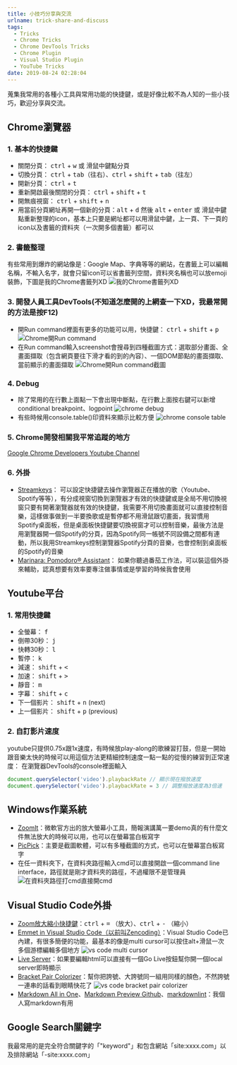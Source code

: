 ```yaml
---
title: 小技巧分享與交流
urlname: trick-share-and-discuss
tags:
  - Tricks
  - Chrome Tricks
  - Chrome DevTools Tricks
  - Chrome Plugin
  - Visual Studio Plugin
  - YouTube Tricks
date: 2019-08-24 02:28:04
---
```



蒐集我常用的各種小工具與常用功能的快捷鍵，或是好像比較不為人知的一些小技巧，歡迎分享與交流。

<!-- more -->

## Chrome瀏覽器

### 1. 基本的快捷鍵

* 關閉分頁： <kbd>ctrl</kbd> + <kbd>w</kbd> 或 <kbd>滑鼠中鍵</kbd>點分頁
* 切換分頁： <kbd>ctrl</kbd> + <kbd>tab</kbd>（往右）、<kbd>ctrl</kbd> + <kbd>shift</kbd> + <kbd>tab</kbd>（往左）
* 開新分頁： <kbd>ctrl</kbd> + <kbd>t</kbd>
* 重新開啟最後關閉的分頁： <kbd>ctrl</kbd> + <kbd>shift</kbd> + <kbd>t</kbd>
* 開無痕視窗： <kbd>ctrl</kbd> + <kbd>shift</kbd> + <kbd>n</kbd>
* 用當前分頁網址再開一個新的分頁：<kbd>alt</kbd> + <kbd>d</kbd> 然後 <kbd>alt</kbd> + <kbd>enter</kbd> 或 <kbd>滑鼠中鍵</kbd>點重新整理的icon，基本上只要是網址都可以用<kbd>滑鼠中鍵</kbd>，上一頁、下一頁的icon以及書籤的資料夾（一次開多個書籤）都可以

### 2. 書籤整理

有些常用到爆炸的網站像是：Google Map、字典等等的網站，在書籤上可以編輯名稱，不輸入名字，就會只留icon可以省書籤列空間，資料夾名稱也可以放emoji裝飾，下圖是我的Chrome書籤列XD
![我的Chrome書籤列XD](my-browser-bookmarks-icons.jpg)

### 3. 開發人員工具DevTools(不知道怎麼開的上網查一下XD，我最常開的方法是按F12)

* 開Run command裡面有更多的功能可以用，快捷鍵： <kbd>ctrl</kbd> + <kbd>shift</kbd> + <kbd>p</kbd>
![Chrome開Run command](chrome-run-command.jpg)
* 在Run command輸入screenshot會搜尋到四種截圖方式：選取部分畫面、全畫面擷取（包含網頁要往下滑才看的到的內容）、一個DOM節點的畫面擷取、當前顯示的畫面擷取
![Chrome開Run command截圖](chrome-run-command-screenshot.jpg)

### 4. Debug

* 除了常用的在行數上面點一下會出現中斷點，在行數上面按右鍵可以新增conditional breakpoint、logpoint
![chrome debug](chrome-debug.jpg)
* 有些時候用console.table()印資料來顯示比較方便
![chrome console table](chrome-console-table.jpg)

### 5. Chrome開發相關我平常追蹤的地方

[Google Chrome Developers Youtube Channel](https://www.youtube.com/user/ChromeDevelopers/)

### 6. 外掛

* [Streamkeys](https://chrome.google.com/webstore/detail/streamkeys/ekpipjofdicppbepocohdlgenahaneen)： 可以設定快捷鍵去操作瀏覽器正在播放的歌（Youtube、Spotify等等），有分成視窗切換到瀏覽器才有效的快捷鍵或是全局不用切換視窗只要有開著瀏覽器就有效的快捷鍵，我需要不用切換畫面就可以直接控制音樂，這樣做事做到一半要換歌或是暫停都不用滑鼠跟切畫面，我習慣用Spotify桌面板，但是桌面板快捷鍵要切換視窗才可以控制音樂，最後方法是用瀏覽器開一個Spotify的分頁，因為Spotify同一帳號不同設備之間都有連動，所以我用Streamkeys控制瀏覽器Spotify分頁的音樂，也會控制到桌面板的Spotify的音樂
* [Marinara: Pomodoro® Assistant](https://chrome.google.com/webstore/detail/marinara-pomodoro%C2%AE-assist/lojgmehidjdhhbmpjfamhpkpodfcodef)： 如果你聽過番茄工作法，可以裝這個外掛來輔助，認真想要有效率要專注做事情或是學習的時候我會使用

## Youtube平台

### 1. 常用快捷鍵

* 全螢幕： <kbd>f</kbd>
* 倒帶30秒： <kbd>j</kbd>
* 快轉30秒： <kbd>l</kbd>
* 暫停： <kbd>k</kbd>
* 減速： <kbd>shift</kbd> + <kbd><</kbd>
* 加速： <kbd>shift</kbd> + <kbd>></kbd>
* 靜音： <kbd>m</kbd>
* 字幕： <kbd>shift</kbd> + <kbd>c</kbd>
* 下一個影片： <kbd>shift</kbd> + <kbd>n</kbd> (next)
* 上一個影片： <kbd>shift</kbd> + <kbd>p</kbd> (previous)

### 2. 自訂影片速度

youtube只提供0.75x跟1x速度，有時候放play-along的歌練習打鼓，但是一開始跟音樂太快的時候可以用這個方法更精細控制速度一點一點的從慢的練習到正常速度： 在瀏覽器DevTools的console裡面輸入

```javascript JavaScript
document.querySelector('video').playbackRate // 顯示現在撥放速度
document.querySelector('video').playbackRate = 3 // 調整撥放速度為3倍速
```

## Windows作業系統

* [ZoomIt](https://docs.microsoft.com/zh-tw/sysinternals/downloads/zoomit)：微軟官方出的放大螢幕小工具，簡報演講萬一要demo真的有什麼文件無法放大的時候可以用，也可以在螢幕當白板寫字
* [PicPick](https://picpick.app/en/)：主要是截圖軟體，可以有多種截圖的方式，也可以在螢幕當白板寫字
* 在任一資料夾下，在資料夾路徑輸入cmd可以直接開啟一個command line interface，路徑就是剛才資料夾的路徑，不過權限不是管理員
![在資料夾路徑打cmd直接開cmd](windows-folder-cmd.jpg)

## Visual Studio Code外掛

* [Zoom放大縮小快捷鍵](https://code.visualstudio.com/docs/editor/accessibility)：<kbd>ctrl</kbd> + <kbd>=</kbd> （放大）、<kbd>ctrl</kbd> + <kbd>-</kbd> （縮小）
* [Emmet in Visual Studio Code（以前叫Zencoding）](https://code.visualstudio.com/docs/editor/emmet)：Visual Studio Code已內建，有很多簡便的功能，最基本的像是multi cursor可以按住alt+滑鼠一次多個游標編輯多個地方
![vs code multi cursor](vs-code-multi-cursor.gif)
* [Live Server](https://marketplace.visualstudio.com/items?itemName=ritwickdey.LiveServer)：如果要編輯html可以直接有一個Go Live按鈕幫你開一個local server即時顯示
* [Bracket Pair Colorizer](https://marketplace.visualstudio.com/items?itemName=CoenraadS.bracket-pair-colorizer)：幫你把誇號、大誇號同一組用同樣的顏色，不然誇號一連串的話看到眼睛快花了
![vs code bracket pair colorizer](vs-code-bracket-pair-colorizer.jpg)
* [Markdown All in One](https://marketplace.visualstudio.com/items?itemName=yzhang.markdown-all-in-one)、[Markdown Preview Github](https://marketplace.visualstudio.com/items?itemName=bierner.markdown-preview-github-styles)、[markdownlint](https://marketplace.visualstudio.com/items?itemName=DavidAnson.vscode-markdownlint)：我個人寫markdown有用

## Google Search關鍵字

我最常用的是完全符合關鍵字的「"keyword"」和包含網站「site:xxxx.com」以及排除網站「-site:xxxx.com」
